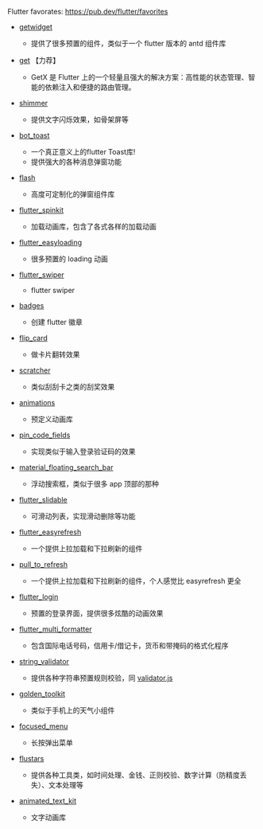 Flutter favorates: https://pub.dev/flutter/favorites
- [getwidget](https://pub.dev/packages/getwidget)
  - 提供了很多预置的组件，类似于一个 flutter 版本的 antd 组件库

- [get](https://pub.dev/packages/get) 【力荐】
  - GetX 是 Flutter 上的一个轻量且强大的解决方案：高性能的状态管理、智能的依赖注入和便捷的路由管理。

- [shimmer](https://pub.dev/packages/shimmer)
  - 提供文字闪烁效果，如骨架屏等
  
- [bot_toast](https://pub.dev/packages/bot_toast)
  - 一个真正意义上的flutter Toast库!
  - 提供强大的各种消息弹窗功能

- [flash](https://pub.dev/packages/flash)
  - 高度可定制化的弹窗组件库

- [flutter_spinkit](https://pub.dev/packages/flutter_spinkit)
  - 加载动画库，包含了各式各样的加载动画

- [flutter_easyloading](https://pub.dev/packages/flutter_easyloading)
  - 很多预置的 loading 动画

- [flutter_swiper](https://pub.dev/packages/flutter_swiper)
  - flutter swiper 

- [badges](https://pub.dev/packages/badges)
  - 创建 flutter 徽章

- [flip_card](https://pub.dev/packages/flip_card)
  - 做卡片翻转效果

- [scratcher](https://pub.dev/packages/scratcher)
  - 类似刮刮卡之类的刮奖效果

- [animations](https://pub.dev/packages/animations)
  - 预定义动画库

- [pin_code_fields](https://pub.dev/packages/pin_code_fields)
  - 实现类似于输入登录验证码的效果

- [material_floating_search_bar](https://pub.dev/packages/material_floating_search_bar)
  - 浮动搜索框，类似于很多 app 顶部的那种



- [flutter_slidable](https://pub.dev/packages/flutter_slidable)
  - 可滑动列表，实现滑动删除等功能

- [flutter_easyrefresh](https://pub.dev/packages/flutter_easyrefresh)
  - 一个提供上拉加载和下拉刷新的组件

- [pull_to_refresh](https://pub.dev/packages/pull_to_refresh)
  - 一个提供上拉加载和下拉刷新的组件，个人感觉比 easyrefresh 更全

- [flutter_login](https://pub.dev/packages/flutter_login)
  - 预置的登录界面，提供很多炫酷的动画效果

- [flutter_multi_formatter](https://pub.dev/packages/flutter_multi_formatter)
  - 包含国际电话号码，信用卡/借记卡，货币和带掩码的格式化程序

- [string_validator](https://pub.dev/packages/string_validator)
  - 提供各种字符串预置规则校验，同 [validator.js](https://github.com/chriso/validator.js)

- [golden_toolkit](https://pub.dev/packages/golden_toolkit)
  - 类似于手机上的天气小组件

- [focused_menu](https://pub.dev/packages/focused_menu)
  - 长按弹出菜单

- [flustars](https://github.com/Sky24n/flustars)
  - 提供各种工具类，如时间处理、金钱、正则校验、数字计算（防精度丢失）、文本处理等

- [animated_text_kit](https://pub.dev/packages/animated_text_kit)
  - 文字动画库